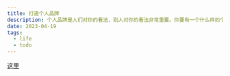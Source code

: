```yaml
---
title: 打造个人品牌
description: 个人品牌是人们对你的看法，别人对你的看法非常重要。你要有一个什么样的个人品牌，即你想让别人对你有什么印象？如何建设个人品牌？如何把自己的个人品牌推广出去？善用网络和社交媒体十分重要？
date: 2023-04-19
tags:
  - life
  - todo
---
```

[这里](https://mp.weixin.qq.com/s/YLnUtXHwzCoeLx_t5jAYvw)